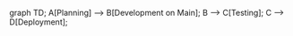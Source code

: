 graph TD;
    A[Planning] --> B[Development on Main];
    B --> C[Testing];
    C --> D[Deployment];

